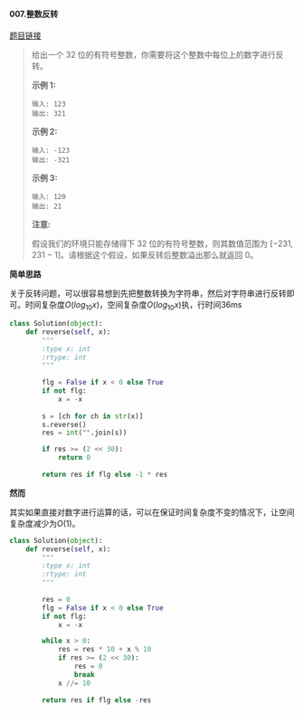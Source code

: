 #### 007.整数反转
[题目链接](https://leetcode-cn.com/problems/reverse-integer/)
> 给出一个 32 位的有符号整数，你需要将这个整数中每位上的数字进行反转。
>
> **示例 1:**
>
> ```
> 输入: 123
> 输出: 321
> ```
>
>  **示例 2:**
>
> ```
> 输入: -123
> 输出: -321
> ```
>
> **示例 3:**
>
> ```
> 输入: 120
> 输出: 21
> ```
>
> **注意:**
>
> 假设我们的环境只能存储得下 32 位的有符号整数，则其数值范围为 [−231,  231 − 1]。请根据这个假设，如果反转后整数溢出那么就返回 0。

**简单思路**

关于反转问题，可以很容易想到先把整数转换为字符串，然后对字符串进行反转即可。时间复杂度$O(log_{10}{x})$，空间复杂度$O(log_{10}{x})$执，行时间36ms

```python
class Solution(object):
    def reverse(self, x):
        """
        :type x: int
        :rtype: int
        """
        
        flg = False if x < 0 else True
        if not flg:
            x = -x
        
        s = [ch for ch in str(x)]
        s.reverse()
        res = int("".join(s))

        if res >= (2 << 30):
            return 0
        
        return res if flg else -1 * res
```

**然而**

其实如果直接对数字进行运算的话，可以在保证时间复杂度不变的情况下，让空间复杂度减少为$O(1)$。

```python
class Solution(object):
    def reverse(self, x):
        """
        :type x: int
        :rtype: int
        """
        
        res = 0
        flg = False if x < 0 else True
        if not flg:
            x = -x

        while x > 0:
            res = res * 10 + x % 10
            if res >= (2 << 30):
                res = 0
                break
            x //= 10
        
        return res if flg else -res
```

